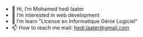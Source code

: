 - 👋 Hi, I’m Mohamed hedi laater
- 👀 I’m interested in web development
- 🌱 I’m learn "Licence en Informatique Génie Logiciel"
- 📫 How to reach me mail: hedi.laater@gmail.com
